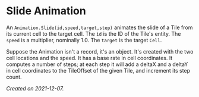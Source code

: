 # Slide Animation

An `Animation.Slide(id,speed,target,step)` animates the slide of a Tile from its current cell to the target cell.  The `id` is the ID of the Tile's entity.  The `speed` is a multiplier, nominally 1.0.  The `target` is the target `Cell`.

Suppose the Animation isn't a record, it's an object.  It's created with the two cell locations and the speed. It has a base rate in cell coordinates.  It computes a number of steps; at each step it will add a deltaX and a deltaY in cell coordinates to the TileOffset of the given Tile, and increment its step count. 

_Created on 2021-12-07._